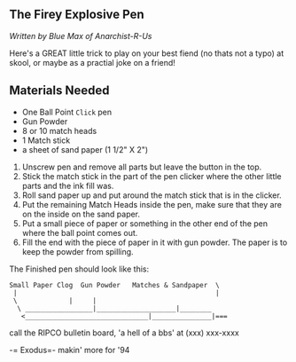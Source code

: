 The Firey Explosive Pen
-----------------------

_Written by Blue Max of Anarchist-R-Us_

Here's a GREAT little trick to play on your best fiend (no thats not a typo) at skool, or maybe as a practial joke on a friend!

## Materials Needed

* One Ball Point `Click` pen
* Gun Powder
* 8 or 10 match heads
* 1 Match stick
* a sheet of sand paper (1 1/2" X 2")

1. Unscrew pen and remove all parts but leave the button in the top.
2. Stick the match stick in the part of the pen clicker where the other little 
   parts and the ink fill was.
3. Roll sand paper up and put around the match stick that is in the clicker.
4. Put the remaining Match Heads inside the pen, make sure that they are on
   the inside on the sand paper.
5. Put a small piece of paper or something in the other end of the pen where
   the ball point comes out.
6. Fill the end with the piece of paper in it with gun powder.  The paper is
   to keep the powder from spilling.

The Finished pen should look like this:

    Small Paper Clog  Gun Powder   Matches & Sandpaper  \
     |                                                  |
     \             |     |
      \ _________________|____________________|________
       <_______________________________|_______________|===
   

call the RIPCO bulletin board, 'a hell of a bbs' at (xxx) xxx-xxxx

-= Exodus=-    makin' more for '94
